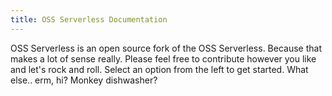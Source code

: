 ```yaml
---
title: OSS Serverless Documentation
---
```


OSS Serverless is an open source fork of the OSS Serverless. Because that makes a lot of sense really. Please feel free to contribute however you like and let's rock and roll. Select an option from the left to get started. What else.. erm, hi? Monkey dishwasher? 